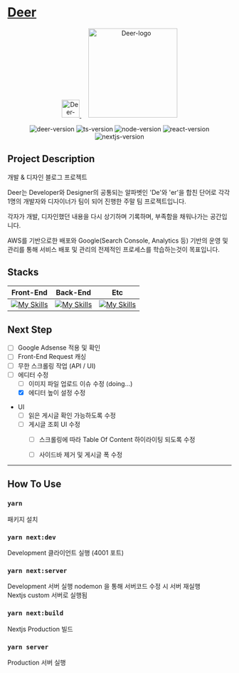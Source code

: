 # [Deer](https://de-er.link)

<p align="center">
  <a href="https://de-er.link">
    <img src="https://user-images.githubusercontent.com/34267371/223376843-0dbd2496-82c5-4f3a-be28-bdd5b45433fa.png" alt="Deer-icon" width="40" />
  </a>
  &nbsp;&nbsp;&nbsp;
  <a href="https://de-er.link">
    <img src="https://user-images.githubusercontent.com/34267371/223376820-46d928d3-d2ad-412c-b2df-a658a6fcdba9.png" alt="Deer-logo" width="200" />
  </a>
</p>

<p align="center">
  <img src="https://img.shields.io/badge/version-1.0.0-green" alt="deer-version"/>
  <img src="https://img.shields.io/badge/typescript-4.2.4-blue.svg" alt="ts-version"/>
  <img src="https://img.shields.io/badge/node-14.16.1-blue.svg" alt="node-version"/>
  <img src="https://img.shields.io/badge/react-18.2.0-blue.svg" alt="react-version"/>
  <img src="https://img.shields.io/badge/next.js-14.16.1-blue.svg" alt="nextjs-version"/>
</p>

## Project Description
개발 & 디자인 블로그 프로젝트

Deer는 Developer와 Designer의 공통되는 알파벳인 'De'와 'er'을 합친 단어로 각각 1명의 개발자와 디자이너가 팀이 되어 진행한 주말 팀 프로젝트입니다.

각자가 개발, 디자인했던 내용을 다시 상기하며 기록하며, 부족함을 채워나가는 공간입니다.

AWS를 기반으로한 배포와 Google(Search Console, Analytics 등) 기반의 운영 및 관리를 통해 서비스 배포 및 관리의 전제적인 프로세스를 학습하는것이 목표입니다.

## Stacks

|   Front-End   |   Back-End   |   Etc   |
|---------------|--------------|---------|
|[![My Skills](https://skillicons.dev/icons?i=react,nextjs&theme=light)](https://skillicons.dev)|[![My Skills](https://skillicons.dev/icons?i=nodejs,express,sequelize&theme=light)](https://skillicons.dev)|[![My Skills](https://skillicons.dev/icons?i=js,ts,git,nginx,aws,gcp,figma&theme=light)](https://skillicons.dev)|

## Next Step

- [ ] Google Adsense 적용 및 확인
- [ ] Front-End Request 캐싱
- [ ] 무한 스크롤링 작업 (API / UI)
- [ ] 에디터 수정
  - [ ] 이미지 파일 업로드 이슈 수정 (doing...)
  - [X] 에디터 높이 설정 수정
- UI 
  - [ ] 읽은 게시글 확인 가능하도록 수정
  - [ ] 게시글 조회 UI 수정
    - [ ] 스크롤링에 따라 Table Of Content 하이라이팅 되도록 수정
    - [ ] 사이드바 제거 및 게시글 폭 수정 


-----

## How To Use

### `yarn`

패키지 설치 

### `yarn next:dev`

Development 클라이언트 실행 (4001 포트)

### `yarn next:server`

Development 서버 실행 nodemon 을 통해 서버코드 수정 시 서버 재실행\
Nextjs custom 서버로 실행됨

### `yarn next:build`

Nextjs Production 빌드

### `yarn server`

Production 서버 실행

